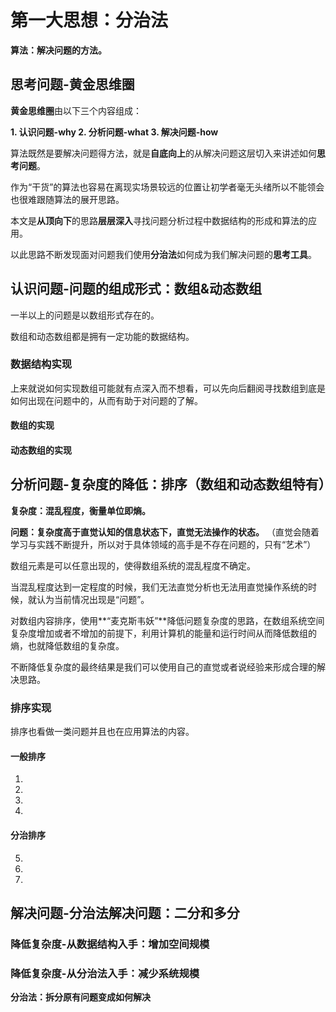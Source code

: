 # 第一大思想：分治法

**算法：解决问题的方法。**

## 思考问题-黄金思维圈

**黄金思维圈**由以下三个内容组成：

**1. 认识问题-why
2. 分析问题-what
3. 解决问题-how**

算法既然是要解决问题得方法，就是**自底向上**的从解决问题这层切入来讲述如何**思考问题**。

作为“干货”的算法也容易在离现实场景较远的位置让初学者毫无头绪所以不能领会也很难跟随算法的展开思路。

本文是**从顶向下**的思路**层层深入**寻找问题分析过程中数据结构的形成和算法的应用。

以此思路不断发现面对问题我们使用**分治法**如何成为我们解决问题的**思考工具**。




## 认识问题-问题的组成形式：数组&动态数组

 一半以上的问题是以数组形式存在的。
 
 数组和动态数组都是拥有一定功能的数据结构。
 
### 数据结构实现
上来就说如何实现数组可能就有点深入而不想看，可以先向后翻阅寻找数组到底是如何出现在问题中的，从而有助于对问题的了解。
 
#### 数组的实现

#### 动态数组的实现




## 分析问题-复杂度的降低：排序（数组和动态数组特有）

**复杂度：混乱程度，衡量单位即熵。**

**问题：复杂度高于直觉认知的信息状态下，直觉无法操作的状态。**
（直觉会随着学习与实践不断提升，所以对于具体领域的高手是不存在问题的，只有“艺术”）

数组元素是可以任意出现的，使得数组系统的混乱程度不确定。

当混乱程度达到一定程度的时候，我们无法直觉分析也无法用直觉操作系统的时候，就认为当前情况出现是“问题”。

对数组内容排序，使用**“麦克斯韦妖”**降低问题复杂度的思路，在数组系统空间复杂度增加或者不增加的前提下，利用计算机的能量和运行时间从而降低数组的熵，也就降低数组的复杂度。

不断降低复杂度的最终结果是我们可以使用自己的直觉或者说经验来形成合理的解决思路。

### 排序实现

排序也看做一类问题并且也在应用算法的内容。

#### 一般排序
 1.
 2.
 3.
 4.

#### 分治排序
 5.
 6.
 7.



## 解决问题-分治法解决问题：二分和多分



### 降低复杂度-从数据结构入手：增加空间规模



### 降低复杂度-从分治法入手：减少系统规模

**分治法：拆分原有问题变成如何解决**




